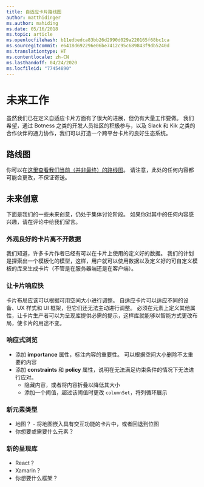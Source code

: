 ```yaml
---
title: 自适应卡片路线图
author: matthidinger
ms.author: mahiding
ms.date: 05/16/2018
ms.topic: article
ms.openlocfilehash: b11edbedca83bb26d2990d029a220165f68bc1ca
ms.sourcegitcommit: e6418d692296e06be7412c95c689843f9db5240d
ms.translationtype: HT
ms.contentlocale: zh-CN
ms.lasthandoff: 04/24/2020
ms.locfileid: "77454890"
---
```

# <a name="future-work"></a>未来工作

虽然我们已在定义自适应卡片方面有了很大的进展，但仍有大量工作要做。 我们希望，通过 Botness 之类的开发人员社区的积极参与，以及 Slack 和 Kik 之类的合作伙伴的通力协作，我们可以打造一个跨平台卡片的良好生态系统。

## <a name="roadmap"></a>路线图

你可以在[这里查看我们当前（并非最终）的路线图](https://portal.productboard.com/adaptivecards/1-adaptive-cards-portal/tabs/1-backlog)。 请注意，此处的任何内容都可能会更改，不保证寄送。

## <a name="future-ideas"></a>未来创意

下面是我们的一些未来创意，仍处于集体讨论阶段。 如果你对其中的任何内容感兴趣，请在评论中给我们留言。

### <a name="great-looking-cards-from-data"></a>外观良好的卡片离不开数据

我们知道，许多卡片作者已经有可以在卡片上使用的定义好的数据。 我们的计划是探索出一个模板化的模型，这样，用户就可以使用数据以及定义好的可自定义模板的库来生成卡片（不管是在服务器端还是在客户端）。

### <a name="make-cards-responsive"></a>让卡片响应快

卡片布局应该可以根据可用空间大小进行调整。 自适应卡片可以适应不同的设备、UX 样式和 UI 框架，但它们还无法主动进行调整。 必须在元素上定义其他属性，让卡片生产者可以为呈现库提供必需的提示，这样库就能够以智能方式更改布局，使卡片的用途不变。

### <a name="responsive-exploration"></a>响应式浏览

* 添加 **importance** 属性，标注内容的重要性。 可以根据空间大小删除不太重要的内容
* 添加 **constraints** 和 **policy** 属性，说明在无法满足约束条件的情况下无法进行应对。 
  * 隐藏内容，或者将内容折叠以降低其大小
  * 添加一个阈值，超过该阈值时更改 `columnSet`，将列循环展示

### <a name="new-element-types"></a>新元素类型

* 地图？ - 将地图嵌入具有交互功能的卡片中，或者回退到位图
* 你想要或需要什么元素？ 

### <a name="new-rendering-libraries"></a>新的呈现库

* React？
* Xamarin？
* 你想要什么框架？ 
